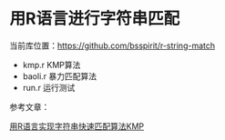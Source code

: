 # 用R语言进行字符串匹配

当前库位置：<https://github.com/bsspirit/r-string-match>

+ kmp.r KMP算法
+ baoli.r 暴力匹配算法
+ run.r 运行测试

参考文章：

[用R语言实现字符串快速匹配算法KMP](http://blog.fens.me/r-kmp/)

